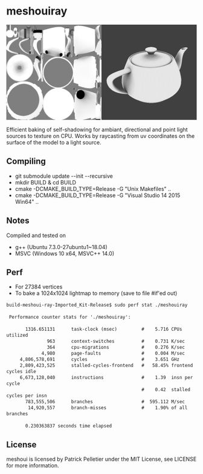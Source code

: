 # meshouiray

![sample viewer_output](https://raw.githubusercontent.com/mittpat/meshoui-ray/master/screenshot.png)

Efficient baking of self-shadowing for ambiant, directional and point light sources to texture on CPU.
Works by raycasting from uv coordinates on the surface of the model to a light source.

Compiling
-------
* git submodule update --init --recursive
* mkdir BUILD & cd BUILD
* cmake -DCMAKE_BUILD_TYPE=Release -G "Unix Makefiles" ..
* cmake -DCMAKE_BUILD_TYPE=Release -G "Visual Studio 14 2015 Win64" ..

Notes
-------

Compiled and tested on
* g++  (Ubuntu 7.3.0-27ubuntu1~18.04)
* MSVC (Windows 10 x64, MSVC++ 14.0)

Perf
-------

* For 27384 vertices
* To bake a 1024x1024 lightmap to memory (save to file #if'ed out)

```
build-meshoui-ray-Imported_Kit-Release$ sudo perf stat ./meshouiray 

 Performance counter stats for './meshouiray':

       1316.651131      task-clock (msec)         #    5.716 CPUs utilized          
               963      context-switches          #    0.731 K/sec                  
               364      cpu-migrations            #    0.276 K/sec                  
             4,980      page-faults               #    0.004 M/sec                  
     4,806,578,691      cycles                    #    3.651 GHz                    
     2,809,423,525      stalled-cycles-frontend   #   58.45% frontend cycles idle   
     6,673,128,040      instructions              #    1.39  insn per cycle         
                                                  #    0.42  stalled cycles per insn
       783,555,506      branches                  #  595.112 M/sec                  
        14,920,557      branch-misses             #    1.90% of all branches        

       0.230363837 seconds time elapsed
```

License
-------

meshoui is licensed by Patrick Pelletier under the MIT License, see LICENSE for more information.
